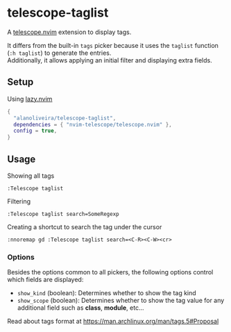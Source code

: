 # telescope-taglist

A [telescope.nvim](https://github.com/nvim-telescope/telescope.nvim) extension to display tags.

It differs from the built-in `tags` picker because it uses the `taglist` function (`:h taglist`) to generate the entries.  
Additionally, it allows applying an initial filter and displaying extra fields.

## Setup

Using [lazy.nvim](https://github.com/folke/lazy.nvim)

```lua
{
  "alanoliveira/telescope-taglist",
  dependencies = { "nvim-telescope/telescope.nvim" },
  config = true,
}
```

## Usage

Showing all tags
```
:Telescope taglist
```

Filtering
```
:Telescope taglist search=SomeRegexp
```

Creating a shortcut to search the tag under the cursor
```
:nnoremap gd :Telescope taglist search=<C-R><C-W><cr>
```

### Options

Besides the options common to all pickers, the following options control which fields are displayed:

- `show_kind` (boolean): Determines whether to show the tag kind
- `show_scope` (boolean): Determines whether to show the tag value for any additional field such as **class**, 
**module**, etc...

Read about tags format at https://man.archlinux.org/man/tags.5#Proposal
